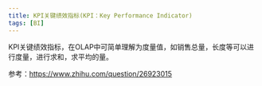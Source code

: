 ```yaml
---
title: KPI关键绩效指标(KPI：Key Performance Indicator)
tags: [BI]
---
```


KPI关键绩效指标，在OLAP中可简单理解为度量值，如销售总量，长度等可以进行度量，进行求和，求平均的量。

参考：https://www.zhihu.com/question/26923015